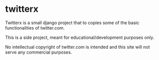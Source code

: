 # twitterx

Twitterx is a small django project that to copies some of the basic functionalities of twitter.com.

This is a side project, meant for educational/development purposes only.

No intellectual copyright of twitter.com is intended and this site will not serve any commercial purposes.
